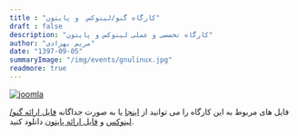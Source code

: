 ```yaml
---
title : "کارگاه گنو/لینوکس  و پایتون"
draft : false
description: "کارگاه تخصصی و عملی لینوکس و پایتون"
author: "مریم بهزادی"
date: "1397-09-05"
summaryImage: "/img/events/gnulinux.jpg"
readmore: true
---
```


[![joomla](../../img/events/gnulinux.jpg)](../../img/events/gnulinux.jpg)

فایل های مربوط به این کارگاه را می توانید از
[اینجا](https://framagit.org/shirazlug/resources/tree/master/presentations/workshop-ubuntu-python)
یا به صورت جداگانه
[فایل ارائه گنو/لینوکس](https://www.slideshare.net/ShirazLUG/ubuntu-workshop)
و
[فایل ارائه پایتون](https://www.slideshare.net/ShirazLUG/python-workshop-124135963)
دانلود کنید.

